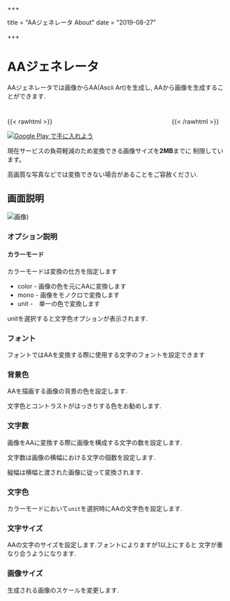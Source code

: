 +++

title = "AAジェネレータ About"
date = "2019-08-27"
 
+++

# AAジェネレータ

AAジェネレータでは画像からAA(Ascii Art)を生成し,
AAから画像を生成することができます.

{{< rawhtml >}}<a href="https://apps.apple.com/jp/app/aa%E3%82%B8%E3%82%A7%E3%83%8D%E3%83%AC%E3%83%BC%E3%82%BF/id1477042654?mt=8" style="display:inline-block;overflow:hidden;background:url(https://linkmaker.itunes.apple.com/en-us/badge-lrg.svg?releaseDate=2019-08-30&kind=iossoftware&bubble=ios_apps) no-repeat;width:135px;height:40px;"></a><a href="https://apps.apple.com/jp/app/aa%E3%82%B8%E3%82%A7%E3%83%8D%E3%83%AC%E3%83%BC%E3%82%BF/id1477042654?mt=8" style="display:inline-block;overflow:hidden;background:url(https://linkmaker.itunes.apple.com/en-us/badge-lrg.svg?releaseDate=2019-08-30&kind=iossoftware&bubble=ios_apps) no-repeat;width:135px;height:40px;"></a>
{{< /rawhtml >}}


<a href='https://play.google.com/store/apps/details?id=tech.homura.i2a2i&pcampaignid=MKT-Other-global-all-co-prtnr-py-PartBadge-Mar2515-1'><img alt='Google Play で手に入れよう' src='https://play.google.com/intl/en_us/badges/images/generic/ja_badge_web_generic.png'/></a>

現在サービスの負荷軽減のため変換できる画像サイズを**2MB**までに
制限しています。

高画質な写真などでは変換できない場合があることをご容赦ください.

## 画面説明


![画像](https://i.imgur.com/w5aS4ne.png))

### オプション説明

#### カラーモード 

カラーモードは変換の仕方を指定します

* color - 画像の色を元にAAに変換します
* mono - 画像をモノクロで変換します
* unit -　単一の色で変換します

 unitを選択すると文字色オプションが表示されます.
 
### フォント
 フォントではAAを変換する際に使用する文字のフォントを設定できます
 
### 背景色　
AAを描画する画像の背景の色を設定します.

文字色とコントラストがはっきりする色をお勧めします.
 
### 文字数

画像をAAに変換する際に画像を構成する文字の数を設定します.

文字数は画像の横幅における文字の個数を設定します.

縦幅は横幅と渡された画像に従って変換されます.


### 文字色
カラーモードにおいて`unit`を選択時にAAの文字色を設定します.
 
 
### 文字サイズ
AAの文字のサイズを設定します.フォントによりますが1以上にすると
文字が重なり合うようになります.

### 画像サイズ
生成される画像のスケールを変更します.